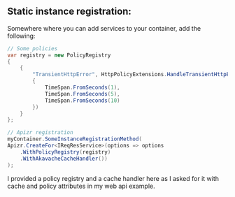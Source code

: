 ﻿<h2 id="classic-static-approach">
Static instance registration:
</h2>

Somewhere where you can add services to your container, add the following:
```csharp
// Some policies
var registry = new PolicyRegistry
{
    {
        "TransientHttpError", HttpPolicyExtensions.HandleTransientHttpError().WaitAndRetryAsync(new[]
        {
            TimeSpan.FromSeconds(1),
            TimeSpan.FromSeconds(5),
            TimeSpan.FromSeconds(10)
        })
    }
};

// Apizr registration
myContainer.SomeInstanceRegistrationMethod(
Apizr.CreateFor<IReqResService>(options => options
    .WithPolicyRegistry(registry)
    .WithAkavacheCacheHandler())
);
```

I provided a policy registry and a cache handler here as I asked for it with cache and policy attributes in my web api example.